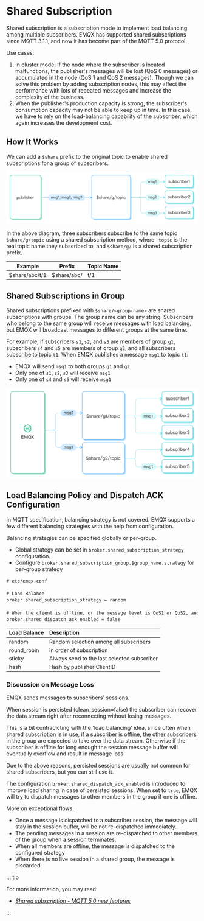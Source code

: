 # Shared Subscription

Shared subscription is a subscription mode to implement load balancing among multiple subscribers. EMQX has supported shared subscriptions since MQTT 3.1.1, and now it has become part of the MQTT 5.0 protocol.  

Use cases: 

1. In cluster mode: If the node where the subscriber is located malfunctions, the publisher's messages will be lost (QoS 0 messages) or accumulated in the node (QoS 1 and QoS 2 messages). Though we can solve this problem by adding subscription nodes, this may affect the performance with lots of repeated messages and increase the complexity of the business.
2. When the publisher's production capacity is strong, the subscriber's consumption capacity may not be able to keep up in time. In this case, we have to rely on the load-balancing capability of the subscriber, which again increases the development cost.

## How It Works

We can add a `$share` prefix to the original topic to enable shared subscriptions for a group of subscribers.

![shared_subscription](./assets/shared_subscription.png)

In the above diagram, three subscribers subscribe to the same topic `$share/g/topic` using a shared subscription method,
where ` topic` is the real topic name they subscribed to, and `$share/g/` is a shared subscription prefix.

| Example         | Prefix      | Topic Name |
| --------------- | ----------- | ---------- |
| $share/abc/t/1  | $share/abc/ | t/1        |

## Shared Subscriptions in Group

Shared subscriptions prefixed with `$share/<group-name>` are shared subscriptions with groups.
The group name can be any string.
Subscribers who belong to the same group will receive messages with load balancing,
but EMQX will broadcast messages to different groups at the same time.

For example, if subscribers `s1`, `s2`, and `s3` are members of group `g1`, subscribers `s4` and `s5` are members of group `g2`, and all subscribers subscribe to topic `t1`.
When EMQX publishes a message `msg1` to topic `t1`:

- EMQX will send `msg1` to both groups `g1` and `g2`
- Only one of `s1`, `s2`, `s3` will receive `msg1`
- Only one of `s4` and `s5` will receive `msg1`

![shared_subscription_group](./assets/shared_subscription_group.png)

## Load Balancing Policy and Dispatch ACK Configuration

In MQTT specification, balancing strategy is not covered.
EMQX supports a few different balancing strategies with the help from configuration.

Balancing strategies can be specified globally or per-group.

- Global strategy can be set in `broker.shared_subscription_strategy` configuration.
- Configure `broker.shared_subscription_group.$group_name.strategy` for per-group strategy

```txt
# etc/emqx.conf

# Load Balance
broker.shared_subscription_strategy = random

# When the client is offline, or the message level is QoS1 or QoS2, and the device does not reply to the ACK for any reason, the message will send to the other devices in the group.
broker.shared_dispatch_ack_enabled = false
```

| Load Balance | Description                                 |
| :----------  | :------------------------------------------ |
| random       | Random selection among all subscribers      |
| round_robin  | In order of subscription                    |
| sticky       | Always send to the last selected subscriber |
| hash         | Hash by publisher ClientID                  |

### Discussion on Message Loss

EMQX sends messages to subscribers' sessions.

When session is persisted (clean_session=false) the subscriber can recover the data stream
right after reconnecting without losing messages.

This is a bit contradicting with the 'load balancing' idea, since often when shared subscription
is in use, if a subscriber is offline, the other subscribers in the group are expected to take
over the data stream. Otherwise if the subscriber is offline for long enough the session
message buffer will eventually overflow and result in message loss.

Due to the above reasons, persisted sessions are usually not common for shared subscribers, but you can still use it. 

The configuration `broker.shared_dispatch_ack_enabled` is introduced to improve
load sharing in case of persisted sessions. When set to `true`, EMQX will try to dispatch messages to other members in the group if one is offline.

More on exceptional flows.

- Once a message is dispatched to a subscriber session, the message will stay in the session
  buffer, will be not re-dispatched immediately.
- The pending messages in a session are re-dispatched to other members of the group when
  a session terminates.
- When all members are offline, the message is dispatched to the configured strategy
- When there is no live session in a shared group, the message is discarded

::: tip

For more information, you may read: 

- [*Shared subscription - MQTT 5.0 new features*](https://www.emqx.com/en/blog/introduction-to-mqtt5-protocol-shared-subscription)

:::
